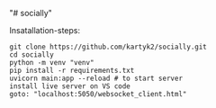 "# socially" 

Insatallation-steps:

    git clone https://github.com/kartyk2/socially.git
    cd socially
    python -m venv "venv"
    pip install -r requirements.txt
    uvicorn main:app --reload # to start server
    install live server on VS code
    goto: "localhost:5050/websocket_client.html" 
    